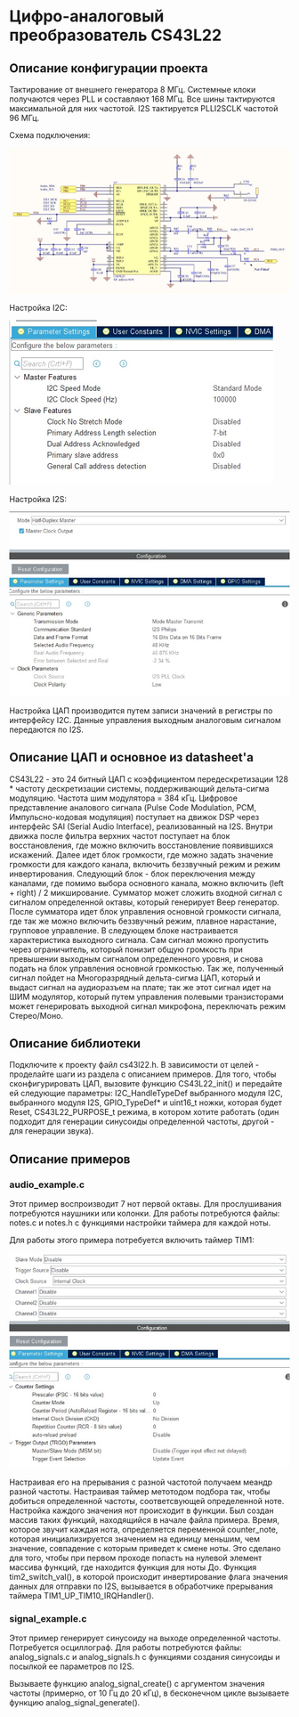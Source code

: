 # Цифро-аналоговый преобразователь CS43L22

## Описание конфигурации проекта
Тактирование от внешнего генератора 8 МГц.
Системные клоки получаются через PLL и составляют 168 МГц.
Все шины тактируются максимальной для них частотой.
I2S тактируется PLLI2SCLK частотой 96 МГц.

Схема подключения:

![Image alt](https://github.com/nekida/stm32f4-discovery/blob/master/cs43l22/pic/schematic.jpg)

Настройка I2C:

![Image alt](https://github.com/nekida/stm32f4-discovery/blob/master/cs43l22/pic/I2C_config.jpg)

Настройка I2S:

![Image alt](https://github.com/nekida/stm32f4-discovery/blob/master/cs43l22/pic/I2S_config.jpg)

Настройка ЦАП производится путем записи значений в регистры по интерфейсу I2C. Данные управления выходным аналоговым сигналом передаются по I2S.

## Описание ЦАП и основное из datasheet'a

CS43L22 - это 24 битный ЦАП с коэффициентом передескретизации 128 * частоту дескретизации системы, поддерживающий дельта-сигма модуляцию. Частота шим модулятора = 384 кГц.
Цифровое представление аналового сигнала (Pulse Code Modulation, PCM, Импульсно-кодовая модуляция) поступает на движок DSP через интерфейс SAI (Serial Audio Interface), реализованный на I2S. Внутри движка после фильтра верхних частот поступает на блок восстановления, где можно включить восстановление появившихся искажений. Далее идет блок громкости, где можно задать значение громкости для каждого канала, включить беззвучный режим и режим инвертирования. Следующий блок - блок переключения между каналами, где помимо выбора основного канала, можно включить (left + right) / 2 микширование. Сумматор может сложить входной сигнал с сигналом определенной октавы, который генерирует Beep генератор. После сумматора идет блок управления основной громкости сигнала, где так же можно включить беззвучный режим, плавное нарастание, групповое управление. В следующем блоке настраивается характеристика выходного сигнала. Сам сигнал можно пропустить через ограничитель, который понизит общую громкость при превышении выходным сигналом определенного уровня, и снова подать на блок управления основной громкостью. Так же, полученный сигнал пойдет на Многоразрядный дельта-сигма ЦАП, который и выдаст сигнал на аудиоразъем на плате; так же этот сигнал идет на ШИМ модулятор, который путем управления полевыми транзисторами может генерировать выходной сигнал микрофона, переключать режим Стерео/Моно.

## Описание библиотеки

Подключите к проекту файл cs43l22.h. В зависимости от целей - проделайте шаги из раздела с описанием примеров. Для того, чтобы сконфигурировать ЦАП, вызовите функцию CS43L22_init() и передайте ей следующие параметры: I2C_HandleTypeDef выбранного модуля I2C, выбранного модуля I2S, GPIO_TypeDef* и uint16_t ножки, которая будет Reset, CS43L22_PURPOSE_t режима, в котором хотите работать (один подходит для генерации синусоиды определенной частоты, другой - для генерации звука).

## Описание примеров
### audio_example.c

Этот пример воспроизводит 7 нот первой октавы. Для прослушивания потребуются наушники или колонки. Для работы потребуются файлы: notes.с и notes.h с функциями настройки таймера для каждой ноты.


Для работы этого примера потребуется включить таймер TIM1:

![Image alt](https://github.com/nekida/stm32f4-discovery/blob/master/cs43l22/pic/TIM1_config.jpg)

Настраивая его на прерывания с разной частотой получаем меандр разной частоты. Настраивая таймер метотодом подбора так, чтобы добиться определенной частоты, соответсвующей определенной ноте. Настройка каждого значения нот происходит в функции. Был создан массив таких функций, находящийся в начале файла примера. Время, которое звучит каждая нота, определяется переменной counter_note, которая инициализируется значением на единицу меньшим, чем значение, совпадение с которым приведет к смене ноты. Это сделано для того, чтобы при первом проходе попасть на нулевой элемент массива функций, где находится функция для ноты До.
Функция tim2_switch_val(), в которой происходит инвертирование флага значения данных для отправки по I2S, вызывается в обработчике прерывания таймера TIM1_UP_TIM10_IRQHandler().

### signal_example.c

Этот пример генерирует синусоиду на выходе определенной частоты. Потребуется осциллограф. Для работы потребуются файлы: analog_signals.с и analog_signals.h с функциями создания синусоиды и посылкой ее параметров по I2S.

Вызываете функцию analog_signal_create() с аргументом значения частоты (примерно, от 10 Гц до 20 кГц), в бесконечном цикле вызываете функцию analog_signal_generate(). 
